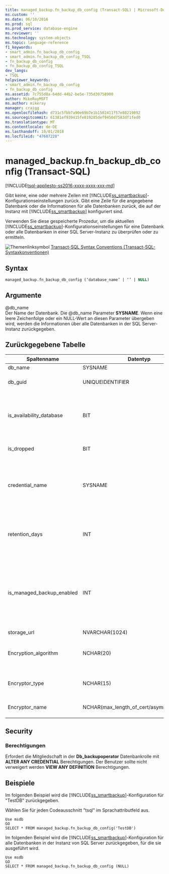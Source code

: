 ```yaml
---
title: managed_backup.fn_backup_db_config (Transact-SQL) | Microsoft-Dokumentation
ms.custom: ''
ms.date: 06/10/2016
ms.prod: sql
ms.prod_service: database-engine
ms.reviewer: ''
ms.technology: system-objects
ms.topic: language-reference
f1_keywords:
- smart_admin.fn_backup_db_config
- smart_admin.fn_backup_db_config_TSQL
- fn_backup_db_config
- fn_backup_db_config_TSQL
dev_langs:
- TSQL
helpviewer_keywords:
- smart_admin.fn_backup_db_config
- fn_backup_db_config
ms.assetid: 7c755d8a-64dd-44b2-be5e-735d30758900
author: MikeRayMSFT
ms.author: mikeray
manager: craigg
ms.openlocfilehash: d731c5fbb7a90e69b7e1b1502411f57e80219892
ms.sourcegitcommit: 61381ef939415fe019285def9450d7583df1fed0
ms.translationtype: MT
ms.contentlocale: de-DE
ms.lasthandoff: 10/01/2018
ms.locfileid: "47687228"
---
```

# <a name="managedbackupfnbackupdbconfig-transact-sql"></a>managed_backup.fn_backup_db_config (Transact-SQL)
[!INCLUDE[tsql-appliesto-ss2016-xxxx-xxxx-xxx-md](../../includes/tsql-appliesto-ss2016-xxxx-xxxx-xxx-md.md)]

  Gibt keine, eine oder mehrere Zeilen mit [!INCLUDE[ss_smartbackup](../../includes/ss-smartbackup-md.md)]-Konfigurationseinstellungen zurück. Gibt eine Zeile für die angegebene Datenbank oder die Informationen für alle Datenbanken zurück, die auf der Instanz mit [!INCLUDE[ss_smartbackup](../../includes/ss-smartbackup-md.md)] konfiguriert sind.  
  
 Verwenden Sie diese gespeicherte Prozedur, um die aktuellen [!INCLUDE[ss_smartbackup](../../includes/ss-smartbackup-md.md)]-Konfigurationseinstellungen für eine Datenbank oder alle Datenbanken in einer SQL Server-Instanz zu überprüfen oder zu ermitteln.  
  
 ![Themenlinksymbol](../../database-engine/configure-windows/media/topic-link.gif "Topic link icon") [Transact-SQL Syntax Conventions (Transact-SQL-Syntaxkonventionen)](../../t-sql/language-elements/transact-sql-syntax-conventions-transact-sql.md)  
  
## <a name="syntax"></a>Syntax  
  
```sql  
managed_backup.fn_backup_db_config (‘database_name’ | ‘’ | NULL)  
```  
  
##  <a name="Arguments"></a> Argumente  
 @db_name  
 Der Name der Datenbank. Die @db_name Parameter **SYSNAME**. Wenn eine leere Zeichenfolge oder ein NULL-Wert an diesen Parameter übergeben wird, werden die Informationen über alle Datenbanken in der SQL Server-Instanz zurückgegeben.  
  
## <a name="table-returned"></a>Zurückgegebene Tabelle  
  
|Spaltenname|Datentyp|Description|  
|-----------------|---------------|-----------------|  
|db_name|SYSNAME|Datenbankname.|  
|db_guid|UNIQUEIDENTIFIER|Ein Bezeichner, der die Datenbank eindeutig identifiziert.|  
|is_availability_database|BIT|Gibt an, ob die Datenbank einer Verfügbarkeitsgruppe angehört. Der Wert 1 gibt an, dass die Datenbank eine Verfügbarkeitsdatenbank ist, der Wert 0, dass dies nicht der Fall ist.|  
|is_dropped|BIT|Der Wert 1 gibt an, dass es sich um eine gelöschte Datenbank handelt.|  
|credential_name|SYSNAME|Der Name der SQL-Anmeldeinformationen, der zur Authentifizierung beim Speicherkonto verwendet wird. Ein NULL-Wert gibt an, dass keine SQL-Anmeldeinformationen festgelegt sind.|  
|retention_days|INT|Die aktuelle Beibehaltungsdauer in Tagen. Ein NULL-Wert gibt an, dass [!INCLUDE[ss_smartbackup](../../includes/ss-smartbackup-md.md)] nie für diese Datenbank konfiguriert wurde.|  
|is_managed_backup_enabled|INT|Gibt an, ob [!INCLUDE[ss_smartbackup](../../includes/ss-smartbackup-md.md)] derzeit für diese Datenbank aktiviert ist. Der Wert 1 gibt an, dass [!INCLUDE[ss_smartbackup](../../includes/ss-smartbackup-md.md)] derzeit aktiviert ist, der Wert 0 gibt an, dass [!INCLUDE[ss_smartbackup](../../includes/ss-smartbackup-md.md)] für diese Datenbank deaktiviert ist.|  
|storage_url|NVARCHAR(1024)|Die URL des Speicherkontos.|  
|Encryption_algorithm|NCHAR(20)|Gibt den aktuellen Verschlüsselungsalgorithmus zurück, der beim Verschlüsseln der Sicherung verwendet werden soll.|  
|Encryptor_type|NCHAR(15)|Gibt die Verschlüsselungseinstellung zurück: Zertifikat oder Asymmetrischer Schlüssel.|  
|Encryptor_name|NCHAR(max_length_of_cert/asymm_key_name)|Der Name des Zertifikats oder des asymmetrischen Schlüssels.|  
  
## <a name="security"></a>Security  
  
### <a name="permissions"></a>Berechtigungen  
 Erfordert die Mitgliedschaft in der **Db_backupoperator** Datenbankrolle mit **ALTER ANY CREDENTIAL** Berechtigungen. Der Benutzer sollte nicht verweigert werden **VIEW ANY DEFINITION** Berechtigungen.  
  
## <a name="examples"></a>Beispiele  
 Im folgenden Beispiel wird die [!INCLUDE[ss_smartbackup](../../includes/ss-smartbackup-md.md)]-Konfiguration für "TestDB" zurückgegeben.  
  
 Wählen Sie für jeden Codeausschnitt "tsql" im Sprachattributfeld aus.  
  
```  
Use msdb  
GO  
SELECT * FROM managed_backup.fn_backup_db_config('TestDB')  
```  
  
 Im folgenden Beispiel wird die [!INCLUDE[ss_smartbackup](../../includes/ss-smartbackup-md.md)]-Konfiguration für alle Datenbanken in der Instanz von SQL Server zurückgegeben, für die sie ausgeführt wird.  
  
```  
Use msdb  
GO  
SELECT * FROM managed_backup.fn_backup_db_config (NULL)  
```  
  
  
